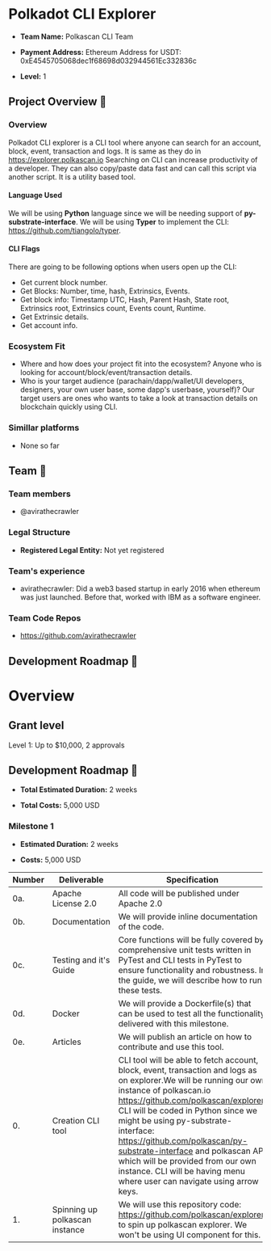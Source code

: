 # Polkadot CLI Explorer

*  **Team Name:** Polkascan CLI Team

*  **Payment Address:** Ethereum Address for USDT: 0xE4545705068dec1f68698d032944561Ec332836c

*  **Level:** 1


## Project Overview :page_facing_up:

### Overview

Polkadot CLI explorer is a CLI tool where anyone can search for an account, block, event, transaction and logs. It is same as they do in https://explorer.polkascan.io Searching on CLI can increase productivity of a developer. They can also copy/paste data fast and can call this script via another script. It is a utility based tool.

#### Language Used
We will be using **Python** language since we will be needing support of **py-substrate-interface**.
We will be using **Typer** to implement the CLI: https://github.com/tiangolo/typer.

#### CLI Flags

There are going to be following options when users open up the CLI:
 - Get current block number.
 - Get Blocks: Number, time, hash, Extrinsics, Events.
 - Get block info: Timestamp UTC, Hash, Parent Hash, State root, Extrinsics root, Extrinsics count, Events count, Runtime.
 - Get Extrinsic details.
 - Get account info.

### Ecosystem Fit
 - Where and how does your project fit into the ecosystem?
Anyone who is looking for account/block/event/transaction details.
 - Who is your target audience (parachain/dapp/wallet/UI developers, designers, your own user base, some dapp's userbase, yourself)?
Our target users are ones who wants to take a look at transaction details on blockchain quickly using CLI.
  

### Simillar platforms

- None so far


## Team :busts_in_silhouette:

### Team members

* @avirathecrawler

### Legal Structure

*  **Registered Legal Entity:** Not yet registered

### Team's experience

* avirathecrawler: Did a web3 based startup in early 2016 when ethereum was just launched. Before that, worked with IBM as a software engineer.

### Team Code Repos

* https://github.com/avirathecrawler

## Development Roadmap :nut_and_bolt:

# Overview

## Grant level

Level 1: Up to $10,000, 2 approvals


## Development Roadmap :nut_and_bolt:

*  **Total Estimated Duration:** 2 weeks

*  **Total Costs:** 5,000 USD

### Milestone 1

*  **Estimated Duration:** 2 weeks

*  **Costs:** 5,000 USD


| Number | Deliverable | Specification |
| ------------- | ------------- | ------------- |
| 0a. | Apache License 2.0 | All code will be published under Apache 2.0 |
| 0b. | Documentation | We will provide inline documentation of the code. |
| 0c. | Testing and it's Guide | Core functions will be fully covered by comprehensive unit tests written in PyTest and CLI tests in PyTest to ensure functionality and robustness. In the guide, we will describe how to run these tests. |
| 0d. | Docker | We will provide a Dockerfile(s) that can be used to test all the functionality delivered with this milestone. |
| 0e. | Articles | We will publish an article on how to contribute and use this tool. |
| 0. | Creation CLI tool | CLI tool will be able to fetch account, block, event, transaction and logs as on explorer.We will be running our own instance of polkascan.io https://github.com/polkascan/explorer. CLI will be coded in Python since we might be using py-substrate-interface: https://github.com/polkascan/py-substrate-interface and polkascan API which will be provided from our own instance. CLI will be having menu where user can navigate using arrow keys. |
| 1. | Spinning up polkascan instance | We will use this repository code: https://github.com/polkascan/explorer to spin up polkascan explorer. We won't be using UI component for this. |
